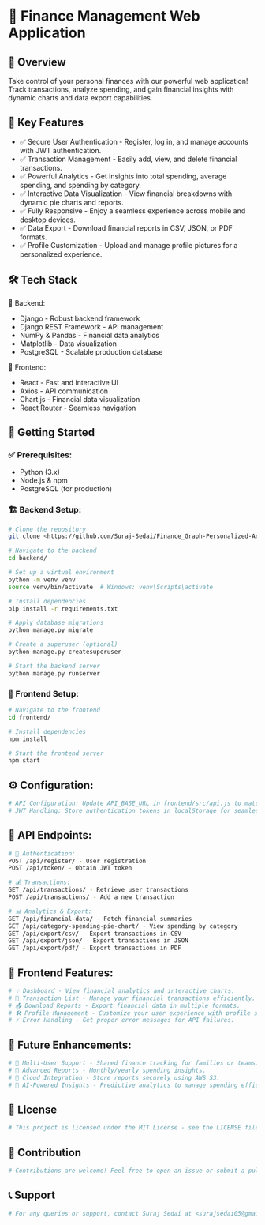 # 🚀 Finance Management Web Application

## 📌 Overview
Take control of your personal finances with our powerful web application! Track transactions, analyze spending, and gain financial insights with dynamic charts and data export capabilities.

## 🎯 Key Features
- ✅ Secure User Authentication - Register, log in, and manage accounts with JWT authentication.
- ✅ Transaction Management - Easily add, view, and delete financial transactions.
- ✅ Powerful Analytics - Get insights into total spending, average spending, and spending by category.
- ✅ Interactive Data Visualization - View financial breakdowns with dynamic pie charts and reports.
- ✅ Fully Responsive - Enjoy a seamless experience across mobile and desktop devices.
- ✅ Data Export - Download financial reports in CSV, JSON, or PDF formats.
- ✅ Profile Customization - Upload and manage profile pictures for a personalized experience.

## 🛠️ Tech Stack
🎯 Backend:
- Django - Robust backend framework
- Django REST Framework - API management
- NumPy & Pandas - Financial data analytics
- Matplotlib - Data visualization
- PostgreSQL - Scalable production database

🎨 Frontend:
- React - Fast and interactive UI
- Axios - API communication
- Chart.js - Financial data visualization
- React Router - Seamless navigation

## 🚀 Getting Started
### ✅ Prerequisites:
- Python (3.x)
- Node.js & npm
- PostgreSQL (for production)

### 🏗 Backend Setup:
```bash
# Clone the repository
git clone <https://github.com/Suraj-Sedai/Finance_Graph-Personalized-Analytics>

# Navigate to the backend
cd backend/

# Set up a virtual environment
python -m venv venv
source venv/bin/activate  # Windows: venv\Scripts\activate

# Install dependencies
pip install -r requirements.txt

# Apply database migrations
python manage.py migrate

# Create a superuser (optional)
python manage.py createsuperuser

# Start the backend server
python manage.py runserver
```

### 🎨 Frontend Setup:
```bash
# Navigate to the frontend
cd frontend/

# Install dependencies
npm install

# Start the frontend server
npm start
```

## ⚙️ Configuration:
```bash
# API Configuration: Update API_BASE_URL in frontend/src/api.js to match your backend URL.
# JWT Handling: Store authentication tokens in localStorage for seamless authentication.
```

## 🔗 API Endpoints:
```bash
# 🔐 Authentication:
POST /api/register/ - User registration
POST /api/token/ - Obtain JWT token

# 💰 Transactions:
GET /api/transactions/ - Retrieve user transactions
POST /api/transactions/ - Add a new transaction

# 📊 Analytics & Export:
GET /api/financial-data/ - Fetch financial summaries
GET /api/category-spending-pie-chart/ - View spending by category
GET /api/export/csv/ - Export transactions in CSV
GET /api/export/json/ - Export transactions in JSON
GET /api/export/pdf/ - Export transactions in PDF
```

## 🎨 Frontend Features:
```bash
# 💡 Dashboard - View financial analytics and interactive charts.
# 📄 Transaction List - Manage your financial transactions efficiently.
# 📤 Download Reports - Export financial data in multiple formats.
# 🛠 Profile Management - Customize your user experience with profile settings and picture upload.
# ⚡ Error Handling - Get proper error messages for API failures.
```

## 🚀 Future Enhancements:
```bash
# 🔹 Multi-User Support - Shared finance tracking for families or teams.
# 🔹 Advanced Reports - Monthly/yearly spending insights.
# 🔹 Cloud Integration - Store reports securely using AWS S3.
# 🔹 AI-Powered Insights - Predictive analytics to manage spending efficiently.
```

## 📜 License
```bash
# This project is licensed under the MIT License - see the LICENSE file for details.
```

## 🤝 Contribution
```bash
# Contributions are welcome! Feel free to open an issue or submit a pull request.
```

## 📞 Support
```bash
# For any queries or support, contact Suraj Sedai at <surajsedai05@gmail.com>
```

